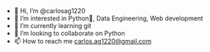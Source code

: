 - 👋 Hi, I’m @carlosag1220
- 👀 I’m interested in Python💞️, Data Engineering, Web development
- 🌱 I’m currently learning git
- 💞️ I’m looking to collaborate on Python
- 📫 How to reach me carlos.ag1220@gmail.com

<!---
carlosag1220/carlosag1220 is a ✨ special ✨ repository because its `README.md` (this file) appears on your GitHub profile.
You can click the Preview link to take a look at your changes.
--->
